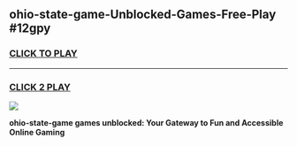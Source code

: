 
## ohio-state-game-Unblocked-Games-Free-Play #12gpy
<h3>
<a href="https://us.freeplayer.one?title=ohio-state-game&ref=9M">CLICK TO PLAY</a></h3>
<hr>

<h3>
<a href="https://us.freeplayer.one?title=ohio-state-game&ref=9M">CLICK 2 PLAY</a>
  
</h3>

<a href="https://us.freeplayer.one?title=ohio-state-game&ref=9M"><img src="https://clearcache.store/games.png"></a>


**ohio-state-game games unblocked: Your Gateway to Fun and Accessible Online Gaming**
